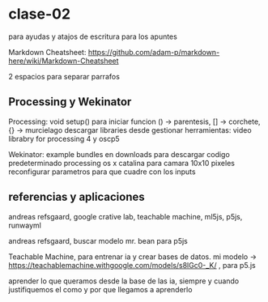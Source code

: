 # clase-02

para ayudas y atajos de escritura para los apuntes

Markdown Cheatsheet: <https://github.com/adam-p/markdown-here/wiki/Markdown-Cheatsheet>

2 espacios para separar parrafos

## Processing y Wekinator

Processing: void setup() para iniciar funcion
() -> parentesis, [] -> corchete, {} -> murcielago
descargar libraries desde gestionar herramientas: video librabry for processing 4 y oscp5

Wekinator: example bundles en downloads para descargar codigo predeterminado
processing os x catalina para camara 10x10 pixeles
reconfigurar parametros para que cuadre con los inputs

## referencias y aplicaciones

andreas refsgaard, google crative lab, teachable machine, ml5js, p5js, runwayml

andreas refsgaard, buscar modelo mr. bean para p5js

Teachable Machine, para entrenar ia y crear bases de datos. mi modelo -> https://teachablemachine.withgoogle.com/models/s8lGc0-_K/ , para p5.js

aprender lo que queramos desde la base de las ia, siempre y cuando justifiquemos el como y por que llegamos a aprenderlo
